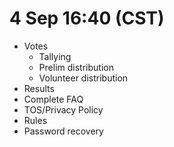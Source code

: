 4 Sep 16:40 (CST)
=================

- Votes
  - Tallying
  - Prelim distribution
  - Volunteer distribution
- Results
- Complete FAQ
- TOS/Privacy Policy
- Rules
- Password recovery
